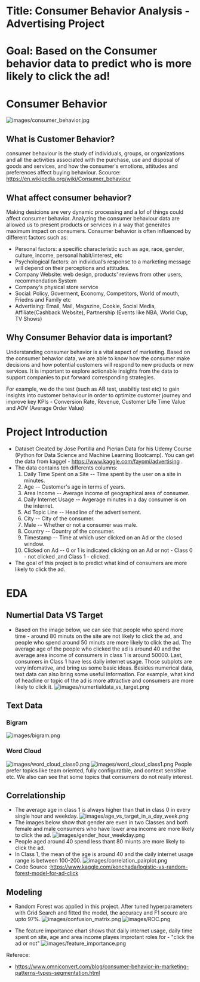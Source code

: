 # Title: Consumer Behavior Analysis - Advertising Project
# Goal: Based on the Consumer behavior data to predict who is more likely to click the ad!
#  Consumer Behavior
![images/consumer_behavior.jpg](images/consumer_behavior.jpg)
## What is Customer Behavior?
consumer behaviour is the study of individuals, groups, or organizations and all the activities associated with the purchase, use and disposal of goods and services, and how the consumer's emotions, attitudes and preferences affect buying behaviour. Scource: https://en.wikipedia.org/wiki/Consumer_behaviour

## What affect consumer behavior?
Making desicions are very dynamic processing and a lof of things could affect consumer behavior. Analyzing the consumer behaviour data are allowed us to present products or services in a way that generates maximum impact on consumers. Consumer behavior is often influenced by different factors such as:
- Personal factors: a specific characteristic such as age, race, gender, culture, income, personal habit/interest, etc
- Psychological factors: an individual’s response to a marketing message will depend on their perceptions and attitudes.
- Company Website: web design, products' reviews from other users, recommendation System 
- Company‘s physical store service
- Social: Policy, Goverment, Economy, Competitors, World of mouth, Friedns and Family etc
- Advertising: Email, Mail, Magazine, Cookie, Social Media, Affiliate(Cashback Website), Partnership (Events like NBA, World Cup, TV Shows)

## Why Consumer Behavior data is important?
Understanding consumer behavior is a vital aspect of marketing. Based on the consumer behavior data, we are able to know how the consumer make decisions and how potential customers will respond to new products or new services. It is important to explore actionable insights from the data to support companies to put forward corresponding strategies.

For example, we do the test (such as AB test, usabiltiy test etc) to gain insights into customer behaviour in order to optimize customer journey and improve key KPIs - Conversion Rate, Revenue, Customer Life Time Value and AOV (Average Order Value)

# Project Introduction
- Dataset Created by Jose Portilla and Pierian Data for his Udemy Course (Python for Data Science and Machine Learning Bootcamp). You can get the data from kaggel -  https://www.kaggle.com/fayomi/advertising .
- The data contains ten differents columns:
    1. Daily Time Spent on a Site -- Time spent by the user on a site in minutes.
    2. Age -- Customer's age in terms of years.
    3. Area Income -- Average income of geographical area of consumer.
    4. Daily Internet Usage -- Avgerage minutes in a day consumer is on the internet.
    5. Ad Topic Line -- Headline of the advertisement.
    6. City -- City of the consumer.
    7. Male -- Whether or not a consumer was male.
    8. Country -- Country of the consumer.
    9. Timestamp -- Time at which user clicked on an Ad or the closed window.
    10. Clicked on Ad -- 0 or 1 is indicated clicking on an Ad or not - 
         Class 0 - not clicked ,and  Class 1 - clicked.
- The goal of this project is to predict what kind of consumers are more likely to click the ad.

# EDA 
## Numertial Data VS Target
 - Based on the image below, we can see that people who spend more time - around 80 minuts on the site are not likely to click the ad, and people who spend around 50 minuts are more likely to click the ad. The average age of the people who clicked the ad is around 40 and the average area income of consumers in class 1 is around 50000. Last, consumers in Class 1 have less daily internet usage. Those subplots are very infomative, and bring us some basic ideas. 
 Besides numerical data, text data can also bring some useful information. For example, what kind of headline or topic of the ad is more attractive and consumers are more likely to click it. 
![images/numertialdata_vs_target.png](images/numertialdata_vs_target.png)

## Text Data
### Bigram
![images/bigram.png](images/bigram.png)
### Word Cloud 
![images/word_cloud_class0.png](images/word_cloud_class0.png)
![images/word_cloud_class1.png](images/word_cloud_class1.png)
People prefer topics like team oriented, fully configuratble, and context sensitive etc. We also can see that some topics that consumers do not really interest.

## Correlationship
- The average age in class 1 is always higher than that in class 0 in every single hour and weekday.
![images/age_vs_target_in_a_day_week.png](images/age_vs_target_in_a_day_week.png)
- The images below show that gender are even in two Classes and both female and male consumers who have lower area income are more likely to click the ad.
![images/gender_hour_weekday.png](images/gender_hour_weekday.png)
- People aged around 40 spend less thant 80 miunts are more likely to click the ad.
- In Class 1, the mean of the age is around 40 and the daily internet usage range is between 100-200.
![images/correlation_pairplot.png](images/correlation_pairplot.png)
- Code Source :https://www.kaggle.com/konchada/logistic-vs-random-forest-model-for-ad-click

## Modeling 
- Random Forest was applied in this project. After tuned hyperparameters with Grid Search and fitted the model, the accuracy and F1 scoure are upto 97%. 
![images/confusion_matrix.png](images/confusion_matrix.png)
![images/ROC.png](images/ROC.png)


- The feature importance chart shows that daily internet usage, daily time spent on site, age and area income playes improtant roles for - "click the ad or not"
![images/feature_importance.png](images/feature_importance.png)


Referece:
- https://www.omniconvert.com/blog/consumer-behavior-in-marketing-patterns-types-segmentation.html
